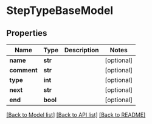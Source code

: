 # StepTypeBaseModel

## Properties
Name | Type | Description | Notes
------------ | ------------- | ------------- | -------------
**name** | **str** |  | [optional] 
**comment** | **str** |  | [optional] 
**type** | **int** |  | [optional] 
**next** | **str** |  | [optional] 
**end** | **bool** |  | [optional] 

[[Back to Model list]](../README.md#documentation-for-models) [[Back to API list]](../README.md#documentation-for-api-endpoints) [[Back to README]](../README.md)


